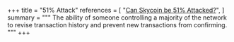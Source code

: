 +++
title = "51% Attack"
references = [
  "[Can Skycoin be 51% Attacked?](https://www.skycoin.com/blog/posts/can-skycoin-be-51-attacked/)",
]
summary = """
The ability of someone controlling a majority of the network
to revise transaction history and prevent new
transactions from confirming.
"""
+++
